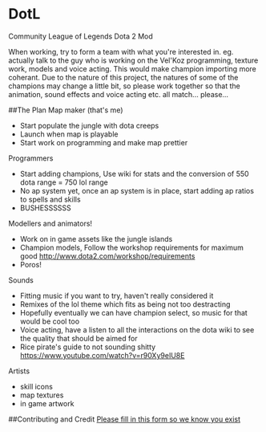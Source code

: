 DotL
====
Community League of Legends Dota 2 Mod

When working, try to form a team with what you're interested in. eg. actually talk to the guy who is working on the Vel'Koz programming, texture work, models and voice acting. This would make champion importing more coherant. Due to the nature of this project, the natures of some of the champions may change a little bit, so please work together so that the animation, sound effects and voice acting etc. all match... please...

##The Plan
Map maker (that's me)
* Start populate the jungle with dota creeps
* Launch when map is playable
* Start work on programming and make map prettier

Programmers
* Start adding champions, Use wiki for stats and the conversion of 550 dota range = 750 lol range
* No ap system yet, once an ap system is in place, start adding ap ratios to spells and skills
* BUSHESSSSSS

Modellers and animators!
* Work on in game assets like the jungle islands
* Champion models, Follow the workshop requirements for maximum good http://www.dota2.com/workshop/requirements
* Poros!

Sounds
* Fitting music if you want to try, haven't really considered it
* Remixes of the lol theme which fits as being not too destracting
* Hopefully eventually we can have champion select, so music for that would be cool too
* Voice acting, have a listen to all the interactions on the dota wiki to see the quality that should be aimed for
* Rice pirate's guide to not sounding shitty https://www.youtube.com/watch?v=r90Xy9eIU8E

Artists
* skill icons
* map textures
* in game artwork

##Contributing and Credit
[Please fill in this form so we know you exist](https://docs.google.com/forms/d/1kbk3tmqNW-vlnwXR2JCrdH2ZgSZNv9Z2l7ZlhuMxGwI/viewform?usp=send_form)

